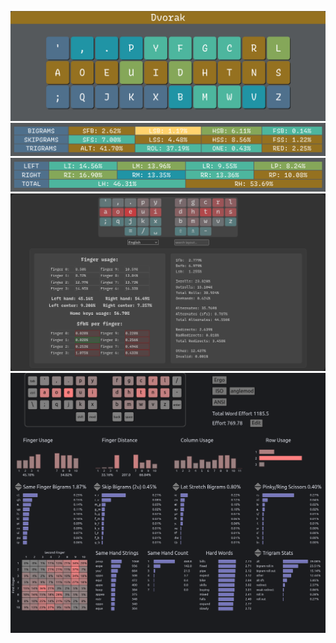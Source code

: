[![keysolve1](keysolve1.png)](keysolve1.txt)
[![keysolve2](keysolve2.png)](keysolve2.txt)
[![keysolve3](keysolve3.png)](keysolve3.txt)
[![oxey](oxey.png)](oxey.txt)
[![cyanophage](cyanophage.png)](cyanophage.txt)
